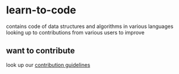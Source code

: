 # learn-to-code
contains code of data structures and algorithms in various languages
looking up to contributions from various users to improve

## want to contribute
look up our [contribution guidelines](https://github.com/tornado-12/learn-to-code/blob/master/CONTRIBUTING.md) 

